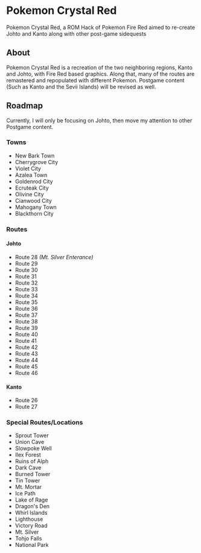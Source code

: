 # Pokemon Crystal Red
Pokemon Crystal Red, a ROM Hack of Pokemon Fire Red aimed to re-create Johto and Kanto along with other post-game sidequests

## About
Pokemon Crystal Red is a recreation of the two neighboring regions, Kanto and Johto, with Fire Red based graphics. Along that, many of the routes are remastered and repopulated with different Pokemon. Postgame content (Such as Kanto and the Sevii Islands) will be revised as well.

## Roadmap
Currently, I will only be focusing on Johto, then move my attention to other Postgame content.
### Towns
+ New Bark Town
+ Cherrygrove City
+ Violet City
+ Azalea Town
+ Goldenrod City
+ Ecruteak City
+ Olivine City
+ Cianwood City
+ Mahogany Town
+ Blackthorn City

### Routes
#### Johto
+ Route 28 _(Mt. Silver Enterance)_
+ Route 29
+ Route 30
+ Route 31
+ Route 32
+ Route 33
+ Route 34
+ Route 35
+ Route 36
+ Route 37
+ Route 38
+ Route 39
+ Route 40
+ Route 41
+ Route 42
+ Route 43
+ Route 44
+ Route 45
+ Route 46
#### Kanto
+ Route 26
+ Route 27

### Special Routes/Locations
+ Sprout Tower
+ Union Cave
+ Slowpoke Well
+ Ilex Forest
+ Ruins of Alph
+ Dark Cave
+ Burned Tower
+ Tin Tower
+ Mt. Mortar
+ Ice Path
+ Lake of Rage
+ Dragon's Den
+ Whirl Islands
+ Lighthouse
+ Victory Road
+ Mt. Silver
+ Tohjo Falls
+ National Park
